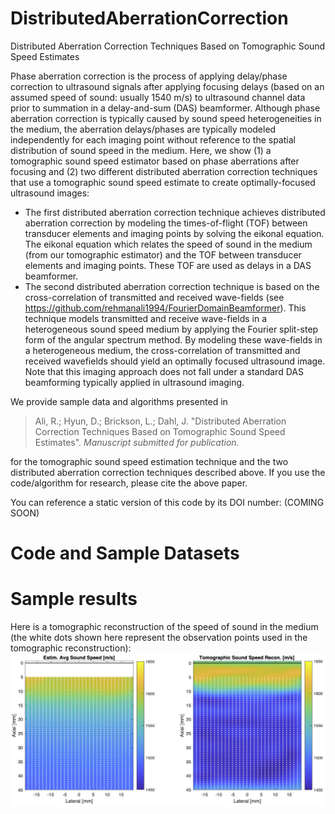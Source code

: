 # DistributedAberrationCorrection
Distributed Aberration Correction Techniques Based on Tomographic Sound Speed Estimates

Phase aberration correction is the process of applying delay/phase correction to ultrasound signals after applying focusing delays (based on an assumed speed of sound: usually 1540 m/s) to ultrasound channel data prior to summation in a delay-and-sum (DAS) beamformer. Although phase aberration correction is typically caused by sound speed heterogeneities in the medium, the aberration delays/phases are typically modeled independently for each imaging point without reference to the spatial distribution of sound speed in the medium. Here, we show (1) a tomographic sound speed estimator based on phase aberrations after focusing and (2) two different distributed aberration correction techniques that use a tomographic sound speed estimate to create optimally-focused ultrasound images:
* The first distributed aberration correction technique achieves distributed aberration correction by modeling the times-of-flight (TOF) between transducer elements and imaging points by solving the eikonal equation. The eikonal equation which relates the speed of sound in the medium (from our tomographic estimator) and the TOF between transducer elements and imaging points. These TOF are used as delays in a DAS beamformer.
* The second distributed aberration correction technique is based on the cross-correlation of transmitted and received wave-fields (see https://github.com/rehmanali1994/FourierDomainBeamformer). This technique models transmitted and receive wave-fields in a heterogeneous sound speed medium by applying the Fourier split-step form of the angular spectrum method. By modeling these wave-fields in a heterogeneous medium, the cross-correlation of transmitted and received wavefields should yield an optimally focused ultrasound image. Note that this imaging approach does not fall under a standard DAS beamforming typically applied in ultrasound imaging.

We provide sample data and algorithms presented in

> Ali, R.; Hyun, D.; Brickson, L.; Dahl, J. "Distributed Aberration Correction Techniques Based on Tomographic Sound Speed Estimates". *Manuscript submitted for publication.*

for the tomographic sound speed estimation technique and the two distributed aberration correction techniques described above. If you use the code/algorithm for research, please cite the above paper.

You can reference a static version of this code by its DOI number: (COMING SOON)

# Code and Sample Datasets

# Sample results
Here is a tomographic reconstruction of the speed of sound in the medium (the white dots shown here represent the observation points used in the tomographic reconstruction):
![](SoundSpeedEstimation.png)
